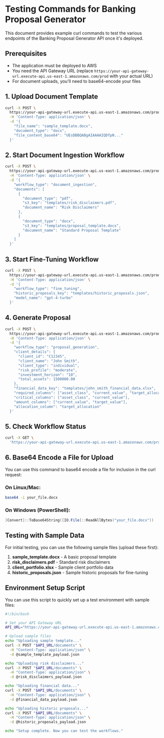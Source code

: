 # Testing Commands for Banking Proposal Generator

This document provides example curl commands to test the various endpoints of the Banking Proposal Generator API once it's deployed.

## Prerequisites

- The application must be deployed to AWS
- You need the API Gateway URL (replace `https://your-api-gateway-url.execute-api.us-east-1.amazonaws.com/prod` with your actual URL)
- For document uploads, you'll need to base64-encode your files

## 1. Upload Document Template

```bash
curl -X POST \
  https://your-api-gateway-url.execute-api.us-east-1.amazonaws.com/prod/documents \
  -H 'Content-Type: application/json' \
  -d '{
    "file_name": "sample_template.docx",
    "document_type": "docx",
    "file_content_base64": "UEsDBBQABgAIAAAAIQDfpN..." 
  }'
```

## 2. Start Document Ingestion Workflow

```bash
curl -X POST \
  https://your-api-gateway-url.execute-api.us-east-1.amazonaws.com/prod/workflow \
  -H 'Content-Type: application/json' \
  -d '{
    "workflow_type": "document_ingestion",
    "documents": [
      {
        "document_type": "pdf",
        "s3_key": "templates/risk_disclaimers.pdf",
        "document_name": "Risk Disclaimers"
      },
      {
        "document_type": "docx",
        "s3_key": "templates/proposal_template.docx",
        "document_name": "Standard Proposal Template"
      }
    ]
  }'
```

## 3. Start Fine-Tuning Workflow

```bash
curl -X POST \
  https://your-api-gateway-url.execute-api.us-east-1.amazonaws.com/prod/workflow \
  -H 'Content-Type: application/json' \
  -d '{
    "workflow_type": "fine_tuning",
    "historic_proposals_key": "templates/historic_proposals.json",
    "model_name": "gpt-4-turbo"
  }'
```

## 4. Generate Proposal

```bash
curl -X POST \
  https://your-api-gateway-url.execute-api.us-east-1.amazonaws.com/prod/workflow \
  -H 'Content-Type: application/json' \
  -d '{
    "workflow_type": "proposal_generation",
    "client_details": {
      "client_id": "C12345",
      "client_name": "John Smith",
      "client_type": "individual",
      "risk_profile": "moderate",
      "investment_horizon": "10",
      "total_assets": 1500000.00
    },
    "financial_data_key": "templates/john_smith_financial_data.xlsx",
    "required_columns": ["asset_class", "current_value", "target_allocation"],
    "critical_columns": ["asset_class", "current_value"],
    "amount_columns": ["current_value", "target_value"],
    "allocation_column": "target_allocation"
  }'
```

## 5. Check Workflow Status

```bash
curl -X GET \
  'https://your-api-gateway-url.execute-api.us-east-1.amazonaws.com/prod/status?execution_arn=arn:aws:states:us-east-1:123456789012:execution:BankingProposalStateMachine:proposal-generation-abcdef123456'
```

## 6. Base64 Encode a File for Upload

You can use this command to base64 encode a file for inclusion in the curl request:

### On Linux/Mac:
```bash
base64 -i your_file.docx
```

### On Windows (PowerShell):
```powershell
[Convert]::ToBase64String([IO.File]::ReadAllBytes("your_file.docx"))
```

## Testing with Sample Data

For initial testing, you can use the following sample files (upload these first):

1. **sample_template.docx** - A basic proposal template
2. **risk_disclaimers.pdf** - Standard risk disclaimers
3. **client_portfolio.xlsx** - Sample client portfolio data
4. **historic_proposals.json** - Sample historic proposals for fine-tuning

## Environment Setup Script

You can use this script to quickly set up a test environment with sample files:

```bash
#!/bin/bash

# Set your API Gateway URL
API_URL="https://your-api-gateway-url.execute-api.us-east-1.amazonaws.com/prod"

# Upload sample files
echo "Uploading sample template..."
curl -X POST "$API_URL/documents" \
  -H "Content-Type: application/json" \
  -d @sample_template_payload.json

echo "Uploading risk disclaimers..."
curl -X POST "$API_URL/documents" \
  -H "Content-Type: application/json" \
  -d @risk_disclaimers_payload.json

echo "Uploading financial data..."
curl -X POST "$API_URL/documents" \
  -H "Content-Type: application/json" \
  -d @financial_data_payload.json

echo "Uploading historic proposals..."
curl -X POST "$API_URL/documents" \
  -H "Content-Type: application/json" \
  -d @historic_proposals_payload.json

echo "Setup complete. Now you can test the workflows."
```